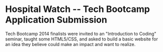Hospital Watch -- Tech Bootcamp Application Submission
======================

Tech Bootcamp 2014 finalists were invited to an "Introduction to Coding" seminar, taught some HTML5/CSS, and asked to build a basic website for an idea they believe could make an impact and want to realize. 
